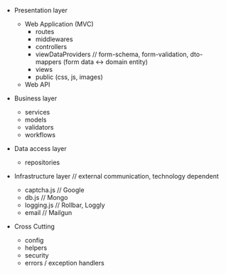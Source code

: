 - Presentation layer

    - Web Application (MVC)
        - routes
        - middlewares
        - controllers
        - viewDataProviders // form-schema, form-validation, dto-mappers (form data <-> domain entity)
        - views
        - public (css, js, images)
    - Web API

- Business layer

    - services
    - models
    - validators
    - workflows

- Data access layer

    - repositories

- Infrastructure layer // external communication, technology dependent

    - captcha.js // Google
    - db.js // Mongo
    - logging.js // Rollbar, Loggly
    - email // Mailgun

- Cross Cutting
    - config
    - helpers
    - security
    - errors / exception handlers
